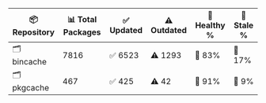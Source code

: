 | 📦 Repository | 📊 Total Packages | ✅ Updated | ⚠️ Outdated | 💚 Healthy % | 🔴 Stale % |
|---------------|-------------------|------------|-------------|-------------|------------|
| 🗂️ bincache | 7816 | ✅ 6523 | ⚠️ 1293 | 💚 83% | 🔴 17% |
| 🗂️ pkgcache | 467 | ✅ 425 | ⚠️ 42 | 💚 91% | 🔴 9% |
